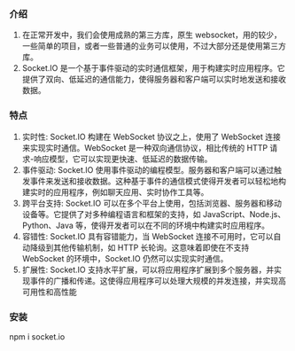 ### 介绍

1. 在正常开发中，我们会使用成熟的第三方库，原生 websocket，用的较少，一些简单的项目，或者一些普通的业务可以使用，不过大部分还是使用第三方库。
2. Socket.IO 是一个基于事件驱动的实时通信框架，用于构建实时应用程序。它提供了双向、低延迟的通信能力，使得服务器和客户端可以实时地发送和接收数据。

### 特点

1. 实时性: Socket.IO 构建在 WebSocket 协议之上，使用了 WebSocket 连接来实现实时通信。WebSocket 是一种双向通信协议，相比传统的 HTTP 请求-响应模型，它可以实现更快速、低延迟的数据传输。
2. 事件驱动: Socket.IO 使用事件驱动的编程模型。服务器和客户端可以通过触发事件来发送和接收数据。这种基于事件的通信模式使得开发者可以轻松地构建实时的应用程序，例如聊天应用、实时协作工具等。
3. 跨平台支持: Socket.IO 可以在多个平台上使用，包括浏览器、服务器和移动设备等。它提供了对多种编程语言和框架的支持，如 JavaScript、Node.js、Python、Java 等，使得开发者可以在不同的环境中构建实时应用程序。
4. 容错性: Socket.IO 具有容错能力，当 WebSocket 连接不可用时，它可以自动降级到其他传输机制，如 HTTP 长轮询。这意味着即使在不支持 WebSocket 的环境中，Socket.IO 仍然可以实现实时通信。
5. 扩展性: Socket.IO 支持水平扩展，可以将应用程序扩展到多个服务器，并实现事件的广播和传递。这使得应用程序可以处理大规模的并发连接，并实现高可用性和高性能

### 安装

npm i socket.io
